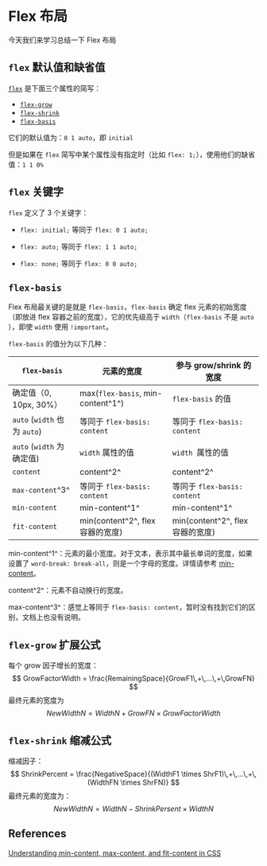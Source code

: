 # Flex 布局

今天我们来学习总结一下 Flex 布局

## `flex` 默认值和缺省值

[`flex`](https://developer.mozilla.org/en-US/docs/Web/CSS/flex) 是下面三个属性的简写：

- [`flex-grow`](https://developer.mozilla.org/en-US/docs/Web/CSS/flex-grow)
- [`flex-shrink`](https://developer.mozilla.org/en-US/docs/Web/CSS/flex-shrink)
- [`flex-basis`](https://developer.mozilla.org/en-US/docs/Web/CSS/flex-basis)

它们的默认值为：`0 1 auto`，即 `initial`

但是如果在 `flex` 简写中某个属性没有指定时（比如 `flex: 1;`），使用他们的缺省值：`1 1 0%`

## `flex` 关键字

`flex` 定义了 3 个关键字：

- `flex: initial;` 等同于 `flex: 0 1 auto;`

- `flex: auto;` 等同于 `flex: 1 1 auto;`

- `flex: none;` 等同于 `flex: 0 0 auto;`

## `flex-basis`

Flex 布局最关键的是就是 `flex-basis`，`flex-basis` 确定 flex 元素的初始宽度（即放进 flex 容器之前的宽度），它的优先级高于 `width`（`flex-basis` 不是 `auto` ），即使  `width` 使用 `!important`。

`flex-basis` 的值分为以下几种：

| `flex-basis`                 | 元素的宽度                        | 参与 grow/shrink 的宽度          |
| ---------------------------- | --------------------------------- | -------------------------------- |
| 确定值（0, 10px, 30%）       | max(`flex-basis`, min-content^1^) | `flex-basis` 的值                |
| `auto` (`width` 也为 `auto`) | 等同于 `flex-basis: content`      | 等同于 `flex-basis: content`     |
| `auto` (`width` 为确定值)    | `width` 属性的值                  | `width `属性的值                 |
| `content`                    | content^2^                        | content^2^                       |
| `max-content`^3^             | 等同于 `flex-basis: content`      | 等同于 `flex-basis: content`     |
| `min-content`                | min-content^1^                    | min-content^1^                   |
| `fit-content`                | min(content^2^, flex 容器的宽度)  | min(content^2^, flex 容器的宽度) |

min-content^1^：元素的最小宽度。对于文本，表示其中最长单词的宽度，如果设置了 `word-break: break-all`，则是一个字母的宽度。详情请参考 [min-content](http://developer.mozilla.org/en-US/docs/Web/CSS/min-content)。

content^2^：元素不自动换行的宽度。

max-content^3^：感觉上等同于 `flex-basis: content`，暂时没有找到它们的区别，文档上也没有说明。

## `flex-grow` 扩展公式

每个 grow 因子增长的宽度：
$$
GrowFactorWidth = \frac{RemainingSpace}{GrowF1\,+\,...\,+\,GrowFN}
$$
最终元素的宽度为
$$
NewWidthN = WidthN + GrowFN \times GrowFactorWidth
$$

## `flex-shrink` 缩减公式

缩减因子：
$$
ShrinkPercent = \frac{NegativeSpace}{(WidthF1 \times ShrF1)\,+\,...\,+\,(WidthFN \times ShrFN)}
$$
最终元素的宽度为：
$$
NewWidthN = WidthN - ShrinkPersent \times WidthN
$$



## References

[Understanding min-content, max-content, and fit-content in CSS](https://blog.logrocket.com/understanding-min-content-max-content-fit-content-css/)

